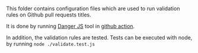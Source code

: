 This folder contains configuration files which are used to run validation rules on Github pull requests titles.

It is done by running [Danger JS](https://danger.systems/js/) tool
in [github action](../../.github/workflows/danger.yml).

In addition, the validation rules are tested. Tests can be executed with node, by running `node ./validate.test.js`

